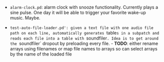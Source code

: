- `alarm-clock.pd`: alarm clock with snooze functionality.
Currently plays a sine pulse.
One day it will be able to trigger your favorite wake-up music.
Maybe.

- `test-auto-file-loader.pd': given a text file with one audio file path on each line, automatically generates `table`s in a subpatch and reads each file into a table with `soundfiler`.
Idea is to get around the `soundfiler` dropout by preloading every file.
		- **TODO**: either rename arrays using filenames or map file names to arrays so can select arrays by the name of the loaded file
